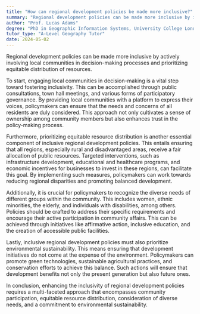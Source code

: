 ```yaml
---
title: "How can regional development policies be made more inclusive?"
summary: "Regional development policies can be made more inclusive by involving local communities in decision-making and prioritising equitable resource distribution."
author: "Prof. Lucas Adams"
degree: "PhD in Geographic Information Systems, University College London"
tutor_type: "A-Level Geography Tutor"
date: 2024-05-02
---
```


Regional development policies can be made more inclusive by actively involving local communities in decision-making processes and prioritizing equitable distribution of resources.

To start, engaging local communities in decision-making is a vital step toward fostering inclusivity. This can be accomplished through public consultations, town hall meetings, and various forms of participatory governance. By providing local communities with a platform to express their voices, policymakers can ensure that the needs and concerns of all residents are duly considered. This approach not only cultivates a sense of ownership among community members but also enhances trust in the policy-making process.

Furthermore, prioritizing equitable resource distribution is another essential component of inclusive regional development policies. This entails ensuring that all regions, especially rural and disadvantaged areas, receive a fair allocation of public resources. Targeted interventions, such as infrastructure development, educational and healthcare programs, and economic incentives for businesses to invest in these regions, can facilitate this goal. By implementing such measures, policymakers can work towards reducing regional disparities and promoting balanced development.

Additionally, it is crucial for policymakers to recognize the diverse needs of different groups within the community. This includes women, ethnic minorities, the elderly, and individuals with disabilities, among others. Policies should be crafted to address their specific requirements and encourage their active participation in community affairs. This can be achieved through initiatives like affirmative action, inclusive education, and the creation of accessible public facilities.

Lastly, inclusive regional development policies must also prioritize environmental sustainability. This means ensuring that development initiatives do not come at the expense of the environment. Policymakers can promote green technologies, sustainable agricultural practices, and conservation efforts to achieve this balance. Such actions will ensure that development benefits not only the present generation but also future ones.

In conclusion, enhancing the inclusivity of regional development policies requires a multi-faceted approach that encompasses community participation, equitable resource distribution, consideration of diverse needs, and a commitment to environmental sustainability.
    